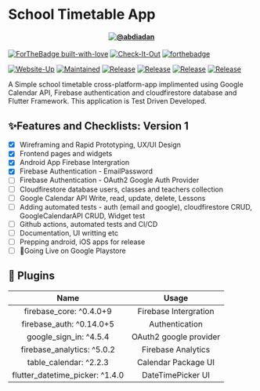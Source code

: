 # School Timetable App


<h4 align="center">
 <a href=# target="_blank"><img align="center" src=https://img.shields.io/badge/Timetable-App-orange?style=for-the-badge alt="@abdiadan" /></a>
</h4>

[![ForTheBadge built-with-love](http://ForTheBadge.com/images/badges/built-with-love.svg)](https://GitHub.com/Naereen/)
[![Check-It-Out](https://forthebadge.com/images/badges/check-it-out.svg)](https://github.com/Abdi-Adan/School-Timetable-App/edit/master/README.md)
[![forthebadge](https://forthebadge.com/images/badges/winter-is-coming.svg)](https://forthebadge.com)


[![Website-Up](https://img.shields.io/badge/App-Down-red.svg?style=for-the-badge)](https://shields.io/)
[![Maintained](https://img.shields.io/badge/Maintained-Yes-informational.svg?style=for-the-badge)](https://shields.io/)
[![Release](https://img.shields.io/badge/Released-Pending-yellow.svg?style=for-the-badge)](https://shields.io/)
[![Release](https://img.shields.io/badge/Issues-0-red.svg?style=for-the-badge)](https://shields.io/)
[![Release](https://img.shields.io/badge/PRs-0-important.svg?style=for-the-badge)](https://shields.io/)
[![Release](https://img.shields.io/badge/PRs-Welcome-blueviolet.svg?style=for-the-badge)](https://shields.io/)


A Simple school timetable cross-platform-app implimented using Google Calendar API, Firebase authentication and cloudfirestore database and Flutter Framework. This application is Test Driven Developed.

## ✨Features and Checklists: Version 1

* [x] Wireframing and Rapid Prototyping, UX/UI Design
* [x] Frontend pages and widgets
* [x] Android App Firebase Intergration
* [x] Firebase Authentication - EmailPassword
* [ ] Firebase Authentication - OAuth2 Google Auth Provider
* [ ] Cloudfirestore database users, classes and teachers collection
* [ ] Google Calendar API Write, read, update, delete, Lessons
* [ ] Adding automated tests - auth (email and google), cloudfirestore CRUD, GoogleCalendarAPI CRUD, Widget test
* [ ] Github actions, automated tests and CI/CD
* [ ] Documentation, UI writting etc
* [ ] Prepping android, iOS apps for release
* [ ] 🚀Going Live on Google Playstore

## 🔌 Plugins

|                           Name                            |      Usage                |
| :-------------------------------------------------------: | :-----------------------: |
|                     firebase_core: ^0.4.0+9               |  Firebase Intergration    |
|                     firebase_auth: ^0.14.0+5              |  Authentication           |
|                     google_sign_in: ^4.5.4                |  OAuth2 google provider   |
|                     firebase_analytics: ^5.0.2            |  Firebase Analytics       |
|                     table_calendar: ^2.2.3                |  Calendar Package UI      |
|                     flutter_datetime_picker: ^1.4.0       |  DateTimePicker  UI       |
